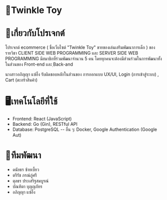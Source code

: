 ﻿# 📍Twinkle Toy
# 🔗เกี่ยวกับโปรเจกต์
โปรเจกต์ ecommerce ( ชื่อเว็บไซต์ "Twinkle Toy" ขายของเล่นเสริมพัฒนาการเด็ก ) ของรายวิชา CLIENT SIDE WEB PROGRAMMING และ SERVER SIDE WEB PROGRAMMING 
มีสมาชิกที่ร่วมพัฒนาจำนวน 5 คน โดยทุกคนจะต้องมีส่วนร่วมในการพัฒนาทั้งในส่วนของ Front-end และ ฺBack-and  

นางสาวอภิญญา แซ่อึ้ง รับผิดชอบหลักในส่วนของ การออกแบบ UX/UI, Login (การเข้าสู่ระบบ) , Cart (ตะกร้าสินค้า)

# 🖥️เทคโนโลยีที่ใช้
- Frontend: React (JavaScript)
- Backend: Go (Gin), RESTful API
- Database: PostgreSQL
-- อื่น ๆ: Docker, Google Authentication (Google Aut)

# 🏡ทีมพัฒนา
- ดนัยธร ซ้ายเบี้ยว
- ตรีรัช ภรณ์ภู่ศรี
- ตุลธร ประเสริฐสมบูรณ์
- บัณฑิตา บุญญภัทร
- อภิญญา แซ่อึ้ง
